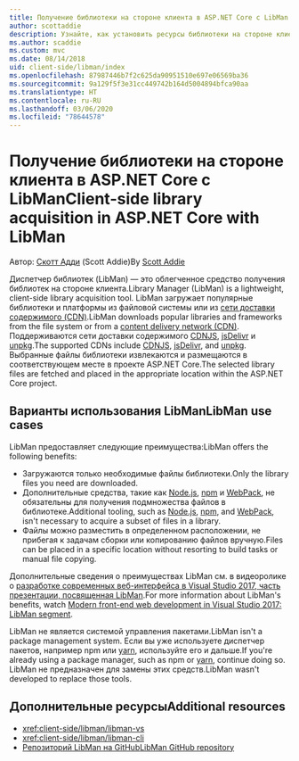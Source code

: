 ```yaml
---
title: Получение библиотеки на стороне клиента в ASP.NET Core с LibMan
author: scottaddie
description: Узнайте, как установить ресурсы библиотеки на стороне клиента в проекте ASP.NET Core с помощью диспетчера библиотек (LibMan).
ms.author: scaddie
ms.custom: mvc
ms.date: 08/14/2018
uid: client-side/libman/index
ms.openlocfilehash: 87987446b7f2c625da90951510e697e06569ba36
ms.sourcegitcommit: 9a129f5f3e31cc449742b164d5004894bfca90aa
ms.translationtype: HT
ms.contentlocale: ru-RU
ms.lasthandoff: 03/06/2020
ms.locfileid: "78644578"
---
```

# <a name="client-side-library-acquisition-in-aspnet-core-with-libman"></a><span data-ttu-id="5bd95-103">Получение библиотеки на стороне клиента в ASP.NET Core с LibMan</span><span class="sxs-lookup"><span data-stu-id="5bd95-103">Client-side library acquisition in ASP.NET Core with LibMan</span></span>

<span data-ttu-id="5bd95-104">Автор: [Скотт Адди](https://twitter.com/Scott_Addie) (Scott Addie)</span><span class="sxs-lookup"><span data-stu-id="5bd95-104">By [Scott Addie](https://twitter.com/Scott_Addie)</span></span>

<span data-ttu-id="5bd95-105">Диспетчер библиотек (LibMan) — это облегченное средство получения библиотек на стороне клиента.</span><span class="sxs-lookup"><span data-stu-id="5bd95-105">Library Manager (LibMan) is a lightweight, client-side library acquisition tool.</span></span> <span data-ttu-id="5bd95-106">LibMan загружает популярные библиотеки и платформы из файловой системы или из [сети доставки содержимого (CDN)](https://wikipedia.org/wiki/Content_delivery_network).</span><span class="sxs-lookup"><span data-stu-id="5bd95-106">LibMan downloads popular libraries and frameworks from the file system or from a [content delivery network (CDN)](https://wikipedia.org/wiki/Content_delivery_network).</span></span> <span data-ttu-id="5bd95-107">Поддерживаются сети доставки содержимого [CDNJS](https://cdnjs.com/), [jsDelivr](https://www.jsdelivr.com/) и [unpkg](https://unpkg.com/#/).</span><span class="sxs-lookup"><span data-stu-id="5bd95-107">The supported CDNs include [CDNJS](https://cdnjs.com/), [jsDelivr](https://www.jsdelivr.com/), and [unpkg](https://unpkg.com/#/).</span></span> <span data-ttu-id="5bd95-108">Выбранные файлы библиотеки извлекаются и размещаются в соответствующем месте в проекте ASP.NET Core.</span><span class="sxs-lookup"><span data-stu-id="5bd95-108">The selected library files are fetched and placed in the appropriate location within the ASP.NET Core project.</span></span>

## <a name="libman-use-cases"></a><span data-ttu-id="5bd95-109">Варианты использования LibMan</span><span class="sxs-lookup"><span data-stu-id="5bd95-109">LibMan use cases</span></span>

<span data-ttu-id="5bd95-110">LibMan предоставляет следующие преимущества:</span><span class="sxs-lookup"><span data-stu-id="5bd95-110">LibMan offers the following benefits:</span></span>

* <span data-ttu-id="5bd95-111">Загружаются только необходимые файлы библиотеки.</span><span class="sxs-lookup"><span data-stu-id="5bd95-111">Only the library files you need are downloaded.</span></span>
* <span data-ttu-id="5bd95-112">Дополнительные средства, такие как [Node.js](https://nodejs.org), [npm](https://www.npmjs.com) и [WebPack](https://webpack.js.org), не обязательны для получения подмножества файлов в библиотеке.</span><span class="sxs-lookup"><span data-stu-id="5bd95-112">Additional tooling, such as [Node.js](https://nodejs.org), [npm](https://www.npmjs.com), and [WebPack](https://webpack.js.org), isn't necessary to acquire a subset of files in a library.</span></span>
* <span data-ttu-id="5bd95-113">Файлы можно разместить в определенном расположении, не прибегая к задачам сборки или копированию файлов вручную.</span><span class="sxs-lookup"><span data-stu-id="5bd95-113">Files can be placed in a specific location without resorting to build tasks or manual file copying.</span></span>

<span data-ttu-id="5bd95-114">Дополнительные сведения о преимуществах LibMan см. в видеоролике о [разработке современных веб-интерфейса в Visual Studio 2017, часть презентации, посвященная LibMan](https://channel9.msdn.com/Events/Build/2017/B8073#time=43m34s).</span><span class="sxs-lookup"><span data-stu-id="5bd95-114">For more information about LibMan's benefits, watch [Modern front-end web development in Visual Studio 2017: LibMan segment](https://channel9.msdn.com/Events/Build/2017/B8073#time=43m34s).</span></span>

<span data-ttu-id="5bd95-115">LibMan не является системой управления пакетами.</span><span class="sxs-lookup"><span data-stu-id="5bd95-115">LibMan isn't a package management system.</span></span> <span data-ttu-id="5bd95-116">Если вы уже используете диспетчер пакетов, например npm или [yarn](https://yarnpkg.com), используйте его и дальше.</span><span class="sxs-lookup"><span data-stu-id="5bd95-116">If you're already using a package manager, such as npm or [yarn](https://yarnpkg.com), continue doing so.</span></span> <span data-ttu-id="5bd95-117">LibMan не предназначен для замены этих средств.</span><span class="sxs-lookup"><span data-stu-id="5bd95-117">LibMan wasn't developed to replace those tools.</span></span>

## <a name="additional-resources"></a><span data-ttu-id="5bd95-118">Дополнительные ресурсы</span><span class="sxs-lookup"><span data-stu-id="5bd95-118">Additional resources</span></span>

* <xref:client-side/libman/libman-vs>
* <xref:client-side/libman/libman-cli>
* [<span data-ttu-id="5bd95-119">Репозиторий LibMan на GitHub</span><span class="sxs-lookup"><span data-stu-id="5bd95-119">LibMan GitHub repository</span></span>](https://github.com/aspnet/LibraryManager)
